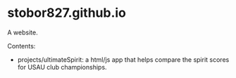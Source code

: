 # stobor827.github.io

A website.

Contents:
 - projects/ultimateSpirit: a html/js app that helps compare the spirit scores for USAU club championships.
